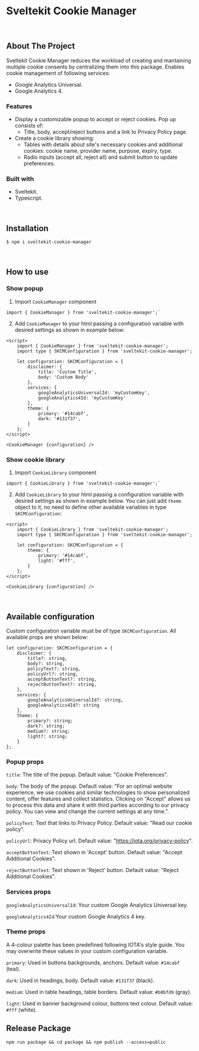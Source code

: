 # Sveltekit Cookie Manager
<br/>

## About The Project

Sveltekit Cookie Manager reduces the workload of creating and mantaining multiple cookie consents by centralizing them into this package. 
Enables cookie management of following services:
- Google Analytics Universal.
- Google Analytics 4.



### Features
- Display a customizable popup to accept or reject cookies. Pop up consists of: 
    - Title, body, accept/reject buttons and a link to Privacy Policy page.
- Create a cookie library showing: 
    - Tables with details about site's necessary cookies and additional cookies: cookie name, provider name, purpose, expiry, type.
    - Radio inputs (accept all, reject all) and submit button to update preferences.

### Built with

- Sveltekit.
- Typescript.

<br/>

## Installation

```
$ npm i sveltekit-cookie-manager
```
<br/>

## How to use

### Show popup

1. Import `CookieManager` component 

```
import { CookieManager } from 'sveltekit-cookie-manager';`
```

2. Add `CookieManager` to your html passing a configuration variable with desired settings as shown in example below:


```
<script>
    import { CookieManager } from 'sveltekit-cookie-manager';
	import type { SKCMConfiguration } from 'sveltekit-cookie-manager';

	let configuration: SKCMConfiguration = {
		disclaimer: {
			title: 'Custom Title',
			body: 'Custom Body'
		},
		services: {
			googleAnalyticsUniversalId: 'myCustomKey',
			googleAnalytics4Id: 'myCustomKey'
		},
		theme: {
			primary: '#14cabf',
			dark: '#131f37',
		}
	};
</script>

<CookieManager {configuration} />
``` 



### Show cookie library

1. Import `CookieLibrary` component 
```
import { CookieLibrary } from 'sveltekit-cookie-manager';`
```
2. Add `CookieLibrary` to your html passing a configuration variable with desired settings as shown in example below. You can just add `theme` object to it, no need to define other available variables in type `SKCMConfiguration`:


```
<script>
	import { CookieLibrary } from 'sveltekit-cookie-manager';
	import type { SKCMConfiguration } from 'sveltekit-cookie-manager';

	let configuration: SKCMConfiguration = {
		theme: {
			primary: '#14cabf',
			light: '#fff',
		}
	};
</script>

<CookieLibrary {configuration} />
``` 
<br/>


## Available configuration
Custom configuration variable must be of type `SKCMConfiguration`. All available props are shown below:

```
let configuration: SKCMConfiguration = {
	disclaimer: {
		title?: string,
		body?: string,
		policyText?: string,
		policyUrl?: string,
		acceptButtonText?: string,
		rejectButtonText?: string,
	},
	services: {
		googleAnalyticsUniversalId?: string,
		googleAnalytics4Id?: string
	},
	theme: {
		primary?: string;
		dark?: string;
		medium?: string;
		light?: string;
	}
};
``` 

### Popup props

`title`: The title of the popup. Default value: "Cookie Preferences".

`body`: The body of the popup. Default value: "For an optimal website experience, we use cookies and similar technologies to show personalized content, offer features and collect statistics. Clicking on "Accept" allows us to process this data and share it with third parties according to our privacy policy. You can view and change the current settings at any time.".

`policyText`: Text that links to Privacy Policy. Default value: "Read our cookie policy".

`policyUrl`: Privacy Policy url. Default value: "https://iota.org/privacy-policy".

`acceptButtonText`: Text shown in 'Accept' button. Default value: "Accept Additional Cookies".

`rejectButtonText`: Text shown in 'Reject' button. Default value: "Reject Additional Cookies".


### Services props

`googleAnalyticsUniversalId`: Your custom Google Analytics Universal key.

`googleAnalytics4Id`:Your custom Google Analytics 4 key.


### Theme props
A 4-colour palette has been predefined following IOTA's style guide. You may overwrite these values in your custom configuration variable.

`primary`: Used in buttons backgrounds, anchors. Default value: `#14cabf` (teal).

`dark`: Used in headings, body. Default value: `#131f37` (black).

`medium`: Used in table headings, table borders. Default value: `#b0bfd9` (gray).

`light`: Used in banner background colour, buttons text colour. Default value: `#fff` (white).


## Release Package

`npm run package && cd package && npm publish --access=public`